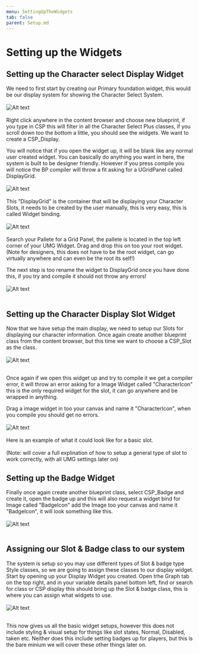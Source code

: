 ```yaml
---
menu: SettingUpTheWidgets 
tab: false
parent: Setup.md
---
```


# Setting up the Widgets

## Setting up the Character select Display Widget

We need to first start by creating our Primary foundation widget, this would be
our display system for showing the Character Select System.
<br/><br/>
![Alt text](Image/CreateDisplay.png?raw=true "ManagerNode")
<br/><br/>
Right click anywhere in the content browser and choose new blueprint,  if you type in CSP
this will filter in all the Character Select Plus classes, if you scroll down too the 
bottom a little, you should see the widgets.
We want to create a CSP_Display.

You will notice that if you open the widget up, it will be blank like any normal user created
widget. You can basically do anything you want in here, the system is built to be designer friendly.
However if you press compile you will notice the BP compiler will throw a fit asking for a UGridPanel 
called DisplayGrid.
<br/><br/>
![Alt text](Image/DisplayCompileFail.png?raw=true "ManagerNode")
<br/><br/>
This "DisplayGrid" is the container that will be displaying your Character Slots, it needs to be created by 
the user manually, this is very easy, this is called Widget binding.
<br/><br/>
![Alt text](Image/DisplayGridDrop.png?raw=true "ManagerNode")
<br/><br/>
Search your Pallete for a Grid Panel, the pallete is located in the top left corner of your UMG Widget.
Drag and drop this on too your root widget.(Note for designers, this does not have to be the root widget, can go
virtually anywhere and can even be the root its self!)

The next step is too rename the widget to DisplayGrid once you have done this, if you try and compile it should not
throw any errors!
<br/><br/>
![Alt text](Image/DisplayGridCompile.png?raw=true "ManagerNode")
<br/><br/>

## Setting up the Character Display Slot Widget

Now that we have setup the main display, we need to setup our Slots for displaying our character information.
Once again create another blueprint class from the content browser, but this time we want to choose a 
CSP_Slot as the class.
<br/><br/>
![Alt text](Image/SlotCreate.png?raw=true "ManagerNode")
<br/><br/>

Once again if we open this widget up and try to compile it we get a compiler error, it will throw an error asking for
a Image Widget called "CharacterIcon" this is the only required widget for the slot, it can go anywhere and be wrapped 
in anything.

Drag a image widget in too your canvas and name it "CharacterIcon", when you compile you should get no errors.
<br/><br/>
![Alt text](Image/SlotExample.png?raw=true "ManagerNode")
<br/><br/>
Here is an example of what it could look like for a basic slot.
<br/><br/>
(Note: will cover a full explination of how to setup a general type of slot to work correctly, with all UMG settings later on)

## Setting up the Badge Widget

Finally once again create another blueprint class, select CSP_Badge and create it, open the badge up and this will also request a
widget bind for Image called "BadgeIcon" add the Image too your canvas and name it "BadgeIcon", it will look something like this.
<br/><br/>
![Alt text](Image/BadgeIcon.png?raw=true "ManagerNode")
<br/><br/>

## Assigning our Slot & Badge class to our system

The system is setup so you may use different types of Slot & badge type Style classes, so we are going to assign these classes
to our display widget. Start by opening up your Display Widget you created.
Open trhe Graph tab on the top right, and in your variable details panel bottom left, find or search for class or CSP display 
this should bring up the Slot & badge class, this is where you can assign what widgets to use.
<br/><br/>
![Alt text](Image/DisplayClassAssign.png?raw=true "ManagerNode")
<br/><br/>

This now gives us all the basic widget setups, however this does not include styling & visual setup for things like 
slot states, Normal, Disabled, taken etc. Neither does this include setting badges up for players, but this is the 
bare minium we will cover these other things later on.